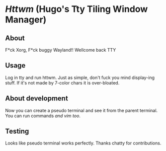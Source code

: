 # ***Httwm*** (Hugo's Tty Tiling Window Manager)

## About

F\*ck Xorg, F\*ck buggy Wayland!! Wellcome back TTY

## Usage

Log in tty and run httwm. Just as simple, don't fuck
you mind display-ing stuff. If it's not made by 7-color
chars it is over-bloated.

## About development

Now you can create a pseudo terminal and see it from the
parent terminal. You can run commands *and vim too*.

## Testing

Looks like pseudo terminal works perfectly. Thanks chatty
for contributions.
